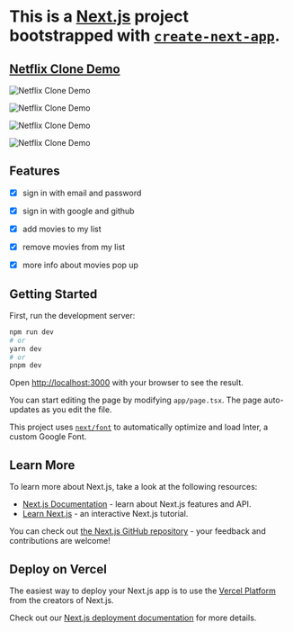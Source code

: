 # This is a [Next.js](https://nextjs.org/) project bootstrapped with [`create-next-app`](https://github.com/vercel/next.js/tree/canary/packages/create-next-app).

## [Netflix Clone Demo](https://netflix-clone-eight-sand.vercel.app/)

<!-- image Homepage -->
![Netflix Clone Demo](./public/homepage.png, 'Netflix Clone Demo')

<!-- image Sign In -->
![Netflix Clone Demo](./public/signin.png, 'Netflix Clone Demo')


<!-- profile -->
![Netflix Clone Demo](./public/whowatching.png, 'Netflix Clone Demo')

<!--mylist  -->
![Netflix Clone Demo](./public/Mylist.png, 'Netflix Clone Demo')



## Features

- [x] sign in  with email and password
- [x] sign in with google and github
- [x] add movies to my list
- [x] remove movies from my list
- [x] more info about movies pop up






## Getting Started

First, run the development server:

```bash
npm run dev
# or
yarn dev
# or
pnpm dev
```

Open [http://localhost:3000](http://localhost:3000) with your browser to see the result.

You can start editing the page by modifying `app/page.tsx`. The page auto-updates as you edit the file.

This project uses [`next/font`](https://nextjs.org/docs/basic-features/font-optimization) to automatically optimize and load Inter, a custom Google Font.

## Learn More

To learn more about Next.js, take a look at the following resources:

- [Next.js Documentation](https://nextjs.org/docs) - learn about Next.js features and API.
- [Learn Next.js](https://nextjs.org/learn) - an interactive Next.js tutorial.

You can check out [the Next.js GitHub repository](https://github.com/vercel/next.js/) - your feedback and contributions are welcome!

## Deploy on Vercel

The easiest way to deploy your Next.js app is to use the [Vercel Platform](https://vercel.com/new?utm_medium=default-template&filter=next.js&utm_source=create-next-app&utm_campaign=create-next-app-readme) from the creators of Next.js.

Check out our [Next.js deployment documentation](https://nextjs.org/docs/deployment) for more details.

